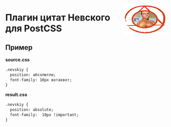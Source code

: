 <img align="right" width="135" height="95"
     title="Philosopher’s stone, logo of PostCSS"
     src="https://raw.githubusercontent.com/martachupil/nevskiy-postcss/master/logo.png">

# Плагин цитат Невского для PostCSS 

## Пример
**source.css**
```
.nevskiy {
  position: абсолютли;
  font-family: 10px вотаквот;
}
```
**result.css** 
```
.nevskiy {
  position: absolute;
  font-family:  10px !important;
}
```